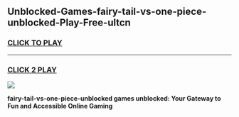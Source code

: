 
## Unblocked-Games-fairy-tail-vs-one-piece-unblocked-Play-Free-ultcn
<h3>
<a href="https://premium76.site?title=fairy-tail-vs-one-piece-unblocked&ref=19M">CLICK TO PLAY</a></h3>
<hr>

<h3>
<a href="https://premium76.site?title=fairy-tail-vs-one-piece-unblocked&ref=19M">CLICK 2 PLAY</a>
  
</h3>

<a href="https://premium76.site?title=fairy-tail-vs-one-piece-unblocked&ref=19M"><img src="https://clearcache.store/games.png"></a>


**fairy-tail-vs-one-piece-unblocked games unblocked: Your Gateway to Fun and Accessible Online Gaming**
